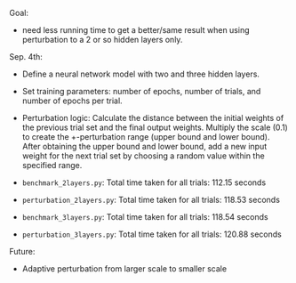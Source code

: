 Goal:
- need less running time to get a better/same result when using perturbation to a 2 or so hidden layers only.


Sep. 4th:
- Define a neural network model with two and three hidden layers.
- Set training parameters: number of epochs, number of trials, and number of epochs per trial.
- Perturbation logic: Calculate the distance between the initial weights of the previous trial set and the final output weights. Multiply the scale (0.1) to create the +-perturbation range (upper bound and lower bound). After obtaining the upper bound and lower bound, add a new input weight for the next trial set by choosing a random value within the specified range.

- `benchmark_2layers.py`: Total time taken for all trials: 112.15 seconds
- `perturbation_2layers.py`: Total time taken for all trials: 118.53 seconds  
- `benchmark_3layers.py`: Total time taken for all trials: 118.54 seconds
- `perturbation_3layers.py`: Total time taken for all trials: 120.88 seconds  

Future: 
- Adaptive perturbation from larger scale to smaller scale
